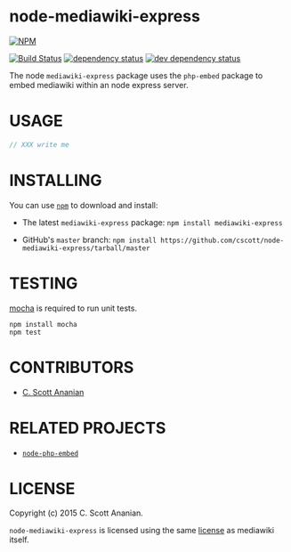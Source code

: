 # node-mediawiki-express
[![NPM][NPM1]][NPM2]

[![Build Status][1]][2] [![dependency status][3]][4] [![dev dependency status][5]][6]

The node `mediawiki-express` package uses the `php-embed` package to embed
mediawiki within an node express server.

# USAGE

```js
// XXX write me
```


# INSTALLING

You can use [`npm`](https://github.com/isaacs/npm) to download and install:

* The latest `mediawiki-express` package: `npm install mediawiki-express`

* GitHub's `master` branch: `npm install https://github.com/cscott/node-mediawiki-express/tarball/master`


# TESTING

[mocha](https://github.com/visionmedia/mocha) is required to run unit tests.

    npm install mocha
    npm test


# CONTRIBUTORS

* [C. Scott Ananian](https://github.com/cscott)

# RELATED PROJECTS

* [`node-php-embed`](https://github.com/cscott/node-php-embed)

# LICENSE
Copyright (c) 2015 C. Scott Ananian.

`node-mediawiki-express` is licensed using the same
[license](https://github.com/wikimedia/mediawiki/blob/master/COPYING)
as mediawiki itself.

[NPM1]: https://nodei.co/npm/mediawiki-express.png
[NPM2]: https://nodei.co/npm/mediawiki-express/

[1]: https://travis-ci.org/cscott/node-mediawiki-express.png
[2]: https://travis-ci.org/cscott/node-mediawiki-express
[3]: https://david-dm.org/cscott/node-mediawiki-express.png
[4]: https://david-dm.org/cscott/node-mediawiki-express
[5]: https://david-dm.org/cscott/node-mediawiki-express/dev-status.png
[6]: https://david-dm.org/cscott/node-mediawiki-express#info=devDependencies
